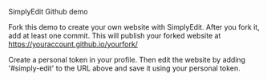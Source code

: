 SimplyEdit Github demo

Fork this demo to create your own website with SimplyEdit. After you fork it, add at 
least one commit. This will publish your forked website at https://youraccount.github.io/yourfork/

Create a personal token in your profile. Then edit the website by adding '#simply-edit' to the
URL above and save it using your personal token.

